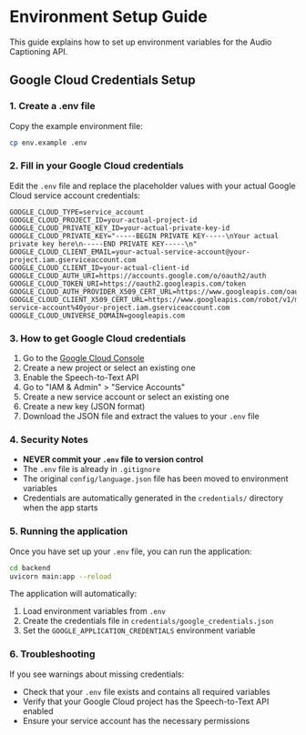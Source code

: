# Environment Setup Guide

This guide explains how to set up environment variables for the Audio Captioning API.

## Google Cloud Credentials Setup

### 1. Create a .env file

Copy the example environment file:

```bash
cp env.example .env
```

### 2. Fill in your Google Cloud credentials

Edit the `.env` file and replace the placeholder values with your actual Google Cloud service account credentials:

```env
GOOGLE_CLOUD_TYPE=service_account
GOOGLE_CLOUD_PROJECT_ID=your-actual-project-id
GOOGLE_CLOUD_PRIVATE_KEY_ID=your-actual-private-key-id
GOOGLE_CLOUD_PRIVATE_KEY="-----BEGIN PRIVATE KEY-----\nYour actual private key here\n-----END PRIVATE KEY-----\n"
GOOGLE_CLOUD_CLIENT_EMAIL=your-actual-service-account@your-project.iam.gserviceaccount.com
GOOGLE_CLOUD_CLIENT_ID=your-actual-client-id
GOOGLE_CLOUD_AUTH_URI=https://accounts.google.com/o/oauth2/auth
GOOGLE_CLOUD_TOKEN_URI=https://oauth2.googleapis.com/token
GOOGLE_CLOUD_AUTH_PROVIDER_X509_CERT_URL=https://www.googleapis.com/oauth2/v1/certs
GOOGLE_CLOUD_CLIENT_X509_CERT_URL=https://www.googleapis.com/robot/v1/metadata/x509/your-service-account%40your-project.iam.gserviceaccount.com
GOOGLE_CLOUD_UNIVERSE_DOMAIN=googleapis.com
```

### 3. How to get Google Cloud credentials

1. Go to the [Google Cloud Console](https://console.cloud.google.com/)
2. Create a new project or select an existing one
3. Enable the Speech-to-Text API
4. Go to "IAM & Admin" > "Service Accounts"
5. Create a new service account or select an existing one
6. Create a new key (JSON format)
7. Download the JSON file and extract the values to your `.env` file

### 4. Security Notes

- **NEVER commit your `.env` file to version control**
- The `.env` file is already in `.gitignore`
- The original `config/language.json` file has been moved to environment variables
- Credentials are automatically generated in the `credentials/` directory when the app starts

### 5. Running the application

Once you have set up your `.env` file, you can run the application:

```bash
cd backend
uvicorn main:app --reload
```

The application will automatically:

1. Load environment variables from `.env`
2. Create the credentials file in `credentials/google_credentials.json`
3. Set the `GOOGLE_APPLICATION_CREDENTIALS` environment variable

### 6. Troubleshooting

If you see warnings about missing credentials:

- Check that your `.env` file exists and contains all required variables
- Verify that your Google Cloud project has the Speech-to-Text API enabled
- Ensure your service account has the necessary permissions

